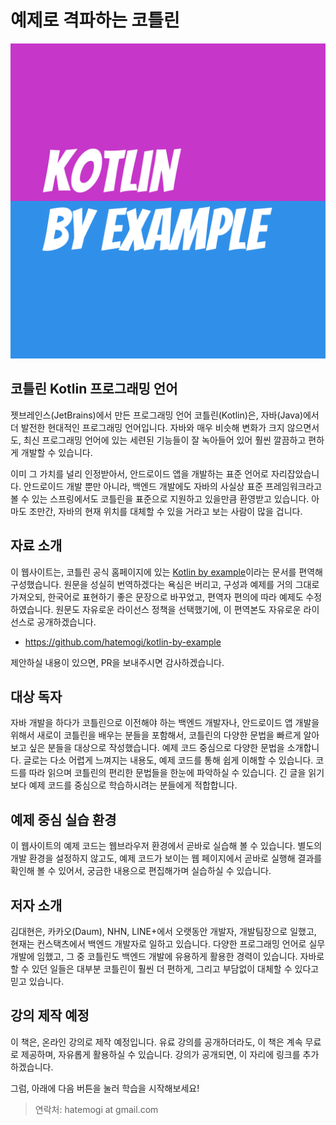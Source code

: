 # 예제로 격파하는 코틀린

![타이틀로고](img/kotlin-by-example.png)

## 코틀린 Kotlin 프로그래밍 언어

젯브레인스(JetBrains)에서 만든 프로그래밍 언어 코틀린(Kotlin)은, 자바(Java)에서 더 발전한 현대적인 프로그래밍 언어입니다. 자바와 매우 비슷해 변화가 크지 않으면서도, 최신 프로그래밍 언어에 있는 세련된 기능들이 잘 녹아들어 있어 훨씬 깔끔하고 편하게 개발할 수 있습니다.

이미 그 가치를 널리 인정받아서, 안드로이드 앱을 개발하는 표준 언어로 자리잡았습니다. 안드로이드 개발 뿐만 아니라, 백엔드 개발에도 자바의 사실상 표준 프레임워크라고 볼 수 있는 스프링에서도 코틀린을 표준으로 지원하고 있을만큼 환영받고 있습니다. 아마도 조만간, 자바의 현재 위치를 대체할 수 있을 거라고 보는 사람이 많을 겁니다.

## 자료 소개

이 웹사이트는, 코틀린 공식 홈페이지에 있는 [Kotlin by example](https://play.kotlinlang.org/byExample/overview)이라는 문서를 편역해 구성했습니다. 원문을 성실히 번역하겠다는 욕심은 버리고, 구성과 예제를 거의 그대로 가져오되, 한국어로 표현하기 좋은 문장으로 바꾸었고, 편역자 편의에 따라 예제도 수정하였습니다. 원문도 자유로운 라이선스 정책을 선택했기에, 이 편역본도 자유로운 라이선스로 공개하겠습니다.

* <https://github.com/hatemogi/kotlin-by-example>

제안하실 내용이 있으면, PR을 보내주시면 감사하겠습니다.

## 대상 독자

자바 개발을 하다가 코틀린으로 이전해야 하는 백엔드 개발자나, 안드로이드 앱 개발을 위해서 새로이 코틀린을 배우는 분들을 포함해서, 코틀린의 다양한 문법을 빠르게 알아보고 싶은 분들을 대상으로 작성했습니다. 예제 코드 중심으로 다양한 문법을 소개합니다. 글로는 다소 어렵게 느껴지는 내용도, 예제 코드를 통해 쉽게 이해할 수 있습니다. 코드를 따라 읽으며 코틀린의 편리한 문법들을 한눈에 파악하실 수 있습니다. 긴 글을 읽기보다 예제 코드를 중심으로 학습하시려는 분들에게 적합합니다.

## 예제 중심 실습 환경

이 웹사이트의 예제 코드는 웹브라우저 환경에서 곧바로 실습해 볼 수 있습니다. 별도의 개발 환경을 설정하지 않고도, 예제 코드가 보이는 웹 페이지에서 곧바로 실행해 결과를 확인해 볼 수 있어서, 궁금한 내용으로 편집해가며 실습하실 수 있습니다.

## 저자 소개

김대현은, 카카오(Daum), NHN, LINE+에서 오랫동안 개발자, 개발팀장으로 일했고, 현재는 컨스택츠에서 백엔드 개발자로 일하고 있습니다. 다양한 프로그래밍 언어로 실무 개발에 임했고, 그 중 코틀린도 백엔드 개발에 유용하게 활용한 경력이 있습니다. 자바로 할 수 있던 일들은 대부분 코틀린이 훨씬 더 편하게, 그리고 부담없이 대체할 수 있다고 믿고 있습니다.

## 강의 제작 예정

이 책은, 온라인 강의로 제작 예정입니다. 유료 강의를 공개하더라도, 이 책은 계속 무료로 제공하며, 자유롭게 활용하실 수 있습니다. 강의가 공개되면, 이 자리에 링크를 추가하겠습니다.

그럼, 아래에 다음 버튼을 눌러 학습을 시작해보세요!

> 연락처: hatemogi at gmail.com